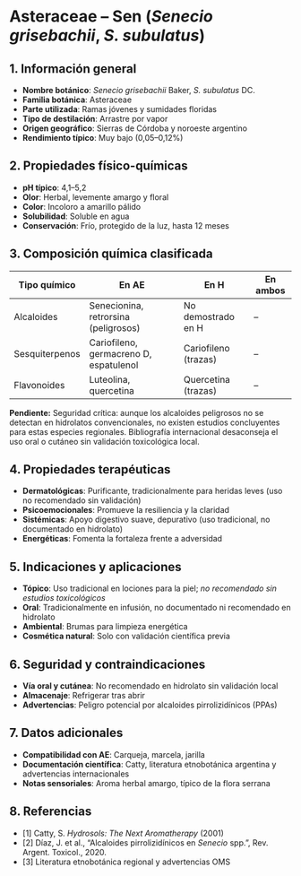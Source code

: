 # Asteraceae – Sen (*Senecio grisebachii*, *S. subulatus*)

## 1. Información general
- **Nombre botánico**: *Senecio grisebachii* Baker, *S. subulatus* DC.
- **Familia botánica**: Asteraceae
- **Parte utilizada**: Ramas jóvenes y sumidades floridas
- **Tipo de destilación**: Arrastre por vapor
- **Origen geográfico**: Sierras de Córdoba y noroeste argentino
- **Rendimiento típico**: Muy bajo (0,05–0,12%)

## 2. Propiedades físico-químicas
- **pH típico**: 4,1–5,2
- **Olor**: Herbal, levemente amargo y floral
- **Color**: Incoloro a amarillo pálido
- **Solubilidad**: Soluble en agua
- **Conservación**: Frío, protegido de la luz, hasta 12 meses

## 3. Composición química clasificada
| Tipo químico     | En AE                                  | En H                             | En ambos         |
|-----------------|-----------------------------------------|-----------------------------------|------------------|
| Alcaloides      | Senecionina, retrorsina (peligrosos)   | No demostrado en H                | –                |
| Sesquiterpenos  | Cariofileno, germacreno D, espatulenol | Cariofileno (trazas)              | –                |
| Flavonoides     | Luteolina, quercetina                   | Quercetina (trazas)               | –                |

**Pendiente:** Seguridad crítica: aunque los alcaloides peligrosos no se detectan en hidrolatos convencionales, no existen estudios concluyentes para estas especies regionales. Bibliografía internacional desaconseja el uso oral o cutáneo sin validación toxicológica local.

## 4. Propiedades terapéuticas
- **Dermatológicas**: Purificante, tradicionalmente para heridas leves (uso no recomendado sin validación)
- **Psicoemocionales**: Promueve la resiliencia y la claridad
- **Sistémicas**: Apoyo digestivo suave, depurativo (uso tradicional, no documentado en hidrolato)
- **Energéticas**: Fomenta la fortaleza frente a adversidad

## 5. Indicaciones y aplicaciones
- **Tópico**: Uso tradicional en lociones para la piel; *no recomendado sin estudios toxicológicos*
- **Oral**: Tradicionalmente en infusión, no documentado ni recomendado en hidrolato
- **Ambiental**: Brumas para limpieza energética
- **Cosmética natural**: Solo con validación científica previa

## 6. Seguridad y contraindicaciones
- **Vía oral y cutánea**: No recomendado en hidrolato sin validación local
- **Almacenaje**: Refrigerar tras abrir
- **Advertencias**: Peligro potencial por alcaloides pirrolizidínicos (PPAs)

## 7. Datos adicionales
- **Compatibilidad con AE**: Carqueja, marcela, jarilla
- **Documentación científica**: Catty, literatura etnobotánica argentina y advertencias internacionales
- **Notas sensoriales**: Aroma herbal amargo, típico de la flora serrana

## 8. Referencias
- [1] Catty, S. *Hydrosols: The Next Aromatherapy* (2001)
- [2] Díaz, J. et al., “Alcaloides pirrolizidínicos en *Senecio* spp.”, Rev. Argent. Toxicol., 2020.
- [3] Literatura etnobotánica regional y advertencias OMS

